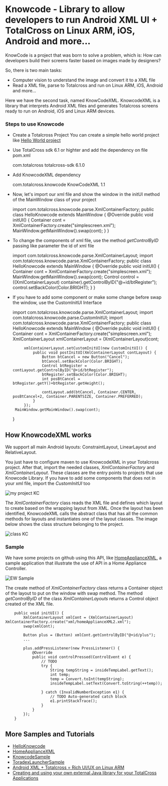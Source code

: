# Knowcode - Library to allow developers to run Android XML UI + TotalCross on Linux ARM, iOS, Android and more...
KnowCode is a project that was born to solve a problem, which is: 
How can developers build their screens faster based on images made by designers?

So, there is two main tasks:
* Computer vision to understand the image and convert it to a XML file
* Read a XML file, parse to Totalcross and run on Linux ARM, iOS, Android and more...

Here we have the second task, named KnowCodeXML.
KnowcodeXML is a library that interprets Android XML files and generates Totalcross screens ready to run on Android, iOS and Linux ARM devices.

### Steps to use Knowcode
* Create a Totalcross Project 
	You can create a simple hello world project like [Hello World project](https://learn.totalcross.com/documentation/get-started/install#create-a-hello-world-project)
* Use TotalCross sdk 6.1 or highter and add the dependency on file pom.xml

    <dependency>
    	<groupId>com.totalcross</groupId>
    	<artifactId>totalcross-sdk</artifactId>
    	<version>6.1.0</version>
    </dependency>
	
* Add KnowcodeXML dependency

	<dependency>
		<groupId>com.totalcross.knowcode</groupId>
		<artifactId>KnowCodeXML</artifactId>
		<version>1.1</version>
	</dependency>
* Now, let's import our xml file and show the window in the initUI method of the MainWindow class of your project
	
	import com.totalcross.knowcode.parse.XmlContainerFactory;
	public class HelloKnowcode extends MainWindow {
		@Override
		public void initUI() {
			Container cont = XmlContainerFactory.create("simplescreen.xml");
			MainWindow.getMainWindow().swap(cont);
		}
	}
	
 * To change the components of xml file, use the method *getControlByID* passing like parameter the id of xml file
 
	import com.totalcross.knowcode.parse.XmlContainerLayout;
	import com.totalcross.knowcode.parse.XmlContainerFactory;
	public class HelloKnowcode extends MainWindow {
		@Override
		public void initUI() {
			Container cont = XmlContainerFactory.create("simplescreen.xml");
			MainWindow.getMainWindow().swap(cont);
			Control control = ((XmlContainerLayout) container).getControlByID("@+id/btRegister");
			control.setBackColor(Color.BRIGHT);
		}
	}

 * If you have to add some component or make some change before swap the window, use the CustomInitUI Interface

	import com.totalcross.knowcode.parse.XmlContainerLayout;
	import com.totalcross.knowcode.parse.CustomInitUI;
	import com.totalcross.knowcode.parse.XmlContainerFactory;
	public class HelloKnowcode extends MainWindow {
		@Override
		public void initUI() {
			Container cont = XmlContainerFactory.create("simplescreen.xml");	
			XmlContainerLayout xmlContainerLayout = (XmlContainerLayout)cont;
				
			xmlContainerLayout.setCustomInitUI(new CustomInitUI() {
				public void postInitUI(XmlContainerLayout contLayout) {
					Button btCancel = new Button("Cancel");
					btCancel.setBackColor(Color.BRIGHT);
					Control btRegister = contLayout.getControlByID("@+id/btRegister");
					btRegister.setBackColor(Color.BRIGHT);
					int posBtCancel = btRegister.getY()+btRegister.getHeight();
				
					contLayout.add(btCancel, Container.CENTER, posBtCancel+2, Container.PARENTSIZE, Container.PREFERRED);
				}
			});
		MainWindow.getMainWindow().swap(cont);
	}
	
## How KnowcodeXML works
We support all main Android layouts: ConstraintLayout, LinearLayout and RelativeLayout.

You just have to configure maven to use KnowcodeXML in your Totalcross project. After that, import the needed classes, *XmlContainerFactory* and *XmlContainerLayout*. These classes are the entry points to projects that use Knowcode Library. If you have to add some components that does not in your xml file, import the *CustomInitUI* too

![my project KC](https://imgur.com/fW7kgeC.png)

The *XmlContainerFactory* class reads the XML file and defines which layout to create based on the wrapping layout from XML. Once the layout has been identified, KnowcodeXML calls the abstract class that has all the common methods for layouts and instantiates one of the layout classes. The image below shows the class structure belonging to the project.

![class KC](https://imgur.com/oV08WZO.png)
### Sample
We have some projects on github using this API, like [HomeApplianceXML](https://github.com/TotalCross/HomeApplianceXML), a sample application that illustrate the use of API in a Home Appliance Controller.

![EW Sample](https://imgur.com/jkBlar1.png)

The create method of *XmlContainerFactory* class returns a Container object of the layout to put on the window with swap method.
The method *getControlByID* of the class *XmlContainerLayouts* returns a Control object created of the XML file.
		
		public void initUI() {
			XmlContainerLayout xmlCont = (XmlContainerLayout) XmlContainerFactory.create("xml/homeApplianceXML2.xml");
			swap(xmlCont);
	
			Button plus = (Button) xmlCont.getControlByID("@+id/plus");
			...
			
			plus.addPressListener(new PressListener() {
				@Override
				public void controlPressed(ControlEvent e) {
					// TODO
					try {
						String tempString = insideTempLabel.getText();
						int temp;
						temp = Convert.toInt(tempString);
						insideTempLabel.setText(Convert.toString(++temp));
	
					} catch (InvalidNumberException e1) {
						// TODO Auto-generated catch block
						e1.printStackTrace();
					}
				}
			});
		}

## More Samples and Tutorials

* [HelloKnowcode](https://github.com/TotalCross/HelloKnowcode)
* [HomeApplianceXML](https://github.com/TotalCross/HomeApplianceXML)
* [KnowcodeSample](https://github.com/TotalCross/KnowcodeSample)
* [ToradexLauncherSample](https://github.com/TotalCross/ToradexLauncherSample)
* [Android XML + Totalcross = Rich UI/UX on Linux ARM](https://www.youtube.com/watch?v=7o3p14wQPsE)
* [Creating and using your own external Java library for your TotalCross Applications](https://www.youtube.com/watch?v=Cq5yEPTmZWI)







